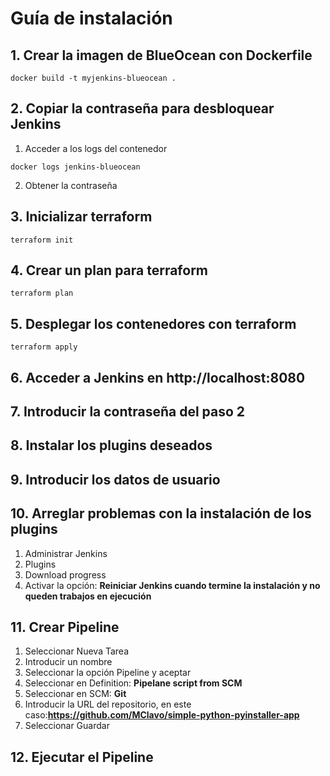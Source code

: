 # Guía de instalación

## 1. Crear la imagen de BlueOcean con Dockerfile
```
docker build -t myjenkins-blueocean . 
```

## 2. Copiar la contraseña para desbloquear Jenkins
1. Acceder a los logs del contenedor
```
docker logs jenkins-blueocean
```
2. Obtener la contraseña

## 3. Inicializar terraform 
```
terraform init 
```

## 4. Crear un plan para terraform
```
terraform plan 
```

## 5. Desplegar los contenedores con terraform
```
terraform apply 
```

## 6. Acceder a Jenkins en http://localhost:8080

## 7. Introducir la contraseña del paso 2

## 8. Instalar los plugins deseados

## 9. Introducir los datos de usuario

## 10. Arreglar problemas con la instalación de los plugins
1. Administrar Jenkins
2. Plugins
3. Download progress
4. Activar la opción: **Reiniciar Jenkins cuando termine la instalación y no queden trabajos en ejecución**

## 11. Crear Pipeline
1. Seleccionar Nueva Tarea
2. Introducir un nombre
3. Seleccionar la opción Pipeline y aceptar
4. Seleccionar en Definition: **Pipelane script from SCM**
5. Seleccionar en SCM: **Git**
6. Introducir la URL del repositorio, en este caso:**https://github.com/MClavo/simple-python-pyinstaller-app**
7. Seleccionar Guardar

## 12. Ejecutar el Pipeline